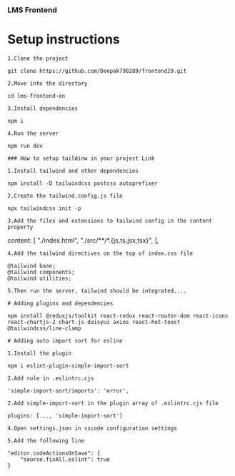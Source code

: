 ### LMS Frontend

# Setup instructions
```
1.Clone the project
```
    git clone https://github.com/Deepak798289/frontend19.git
```    
2.Move into the directory
```
    cd lms-frontend-en
```    
3.Install dependencies
```
    npm i
```    
4.Run the server
```
    npm run dev
```    
### How to setup taildinw in your project Link

1.Install tailwind and other dependencies
```
    npm install -D tailwindcss postcss autoprefixer
```    
2.Create the tailwind.config.js file
```
    npx tailwindcss init -p
```    
3.Add the files and extensions to tailwind config in the content property
```
  content: [
    "./index.html",
    "./src/**/*.{js,ts,jsx,tsx}",
  ],
```  
4.Add the tailwind directives on the top of index.css file
```
    @tailwind base;
    @tailwind components;
    @tailwind utilities;
```    
5.Then run the server, tailwind should be integrated....

# Adding plugins and dependencies
```
    npm install @reduxjs/toolkit react-redux react-router-dom react-icons react-chartjs-2 chart.js daisyui axios react-hot-toast @tailwindcss/line-clamp
```    
# Adding auto import sort for esline

1.Install the plugin
```
    npm i eslint-plugin-simple-import-sort
```
2.Add rule in .eslintrc.cjs
```
    'simple-import-sort/imports': 'error',
```    
2.Add simple-import-sort in the plugin array of .eslintrc.cjs file
```
    plugins: [..., 'simple-import-sort']
```
4.Open settings.json in vscode configuration settings

5.Add the following line
```

    "editor.codeActionsOnSave": {
        "source.fixAll.eslint": true 
    }
```    
